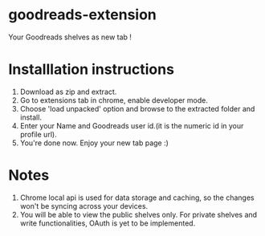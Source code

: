 # goodreads-extension
Your Goodreads shelves as new tab !


# Installlation instructions
1. Download as zip and extract.
2. Go to extensions tab in chrome, enable developer mode.
3. Choose 'load unpacked' option and browse to the extracted folder and install. 
4. Enter your Name and Goodreads user id.(it is the numeric id in your profile url).
5. You're done now. Enjoy your new tab page :)

# Notes
1. Chrome local api is used for data storage and caching, so the changes won't be syncing across your devices.
2. You will be able to view the public shelves only. For private shelves and write functionalities, OAuth is yet to be implemented. 
